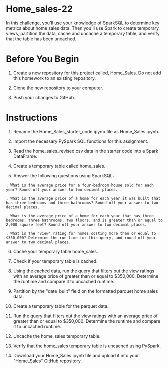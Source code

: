 # Home_sales-22

In this challenge, you'll use your knowledge of SparkSQL to determine key metrics about home sales data. Then you'll use Spark to create temporary views, partition the data, cache and uncache a temporary table, and verify that the table has been uncached.

# Before You Begin


   1. Create a new repository for this project called, Home_Sales. Do not add this homework to an existing repository.

   2. Clone the new repository to your computer.

   3. Push your changes to GitHub.

# Instructions

   1. Rename the Home_Sales_starter_code.ipynb file as Home_Sales.ipynb.

   2. Import the necessary PySpark SQL functions for this assignment.

   3. Read the home_sales_revised.csv data in the starter code into a Spark DataFrame.

   4. Create a temporary table called home_sales.

   5. Answer the following questions using SparkSQL:
     
    . What is the average price for a four-bedroom house sold for each year? Round off your answer to two decimal places.

    . What is the average price of a home for each year it was built that has three bedrooms and three bathrooms? Round off your answer to two decimal places.

    . What is the average price of a home for each year that has three bedrooms, three bathrooms, two floors, and is greater than or equal to 2,000 square feet? Round off your answer to two decimal places.

    . What is the "view" rating for homes costing more than or equal to $350,000? Determine the run time for this query, and round off your answer to two decimal places.


   6. Cache your temporary table home_sales.

   7. Check if your temporary table is cached.

   8. Using the cached data, run the query that filters out the view ratings with an average price of greater than or equal to $350,000. Determine the runtime and compare it to uncached runtime.

   9. Partition by the "date_built" field on the formatted parquet home sales data.

   10. Create a temporary table for the parquet data.

   11. Run the query that filters out the view ratings with an average price of greater than or equal to $350,000. Determine the runtime and compare it to uncached runtime.

   12. Uncache the home_sales temporary table.

   13. Verify that the home_sales temporary table is uncached using PySpark.

   14. Download your Home_Sales.ipynb file and upload it into your "Home_Sales" GitHub repository.
 
